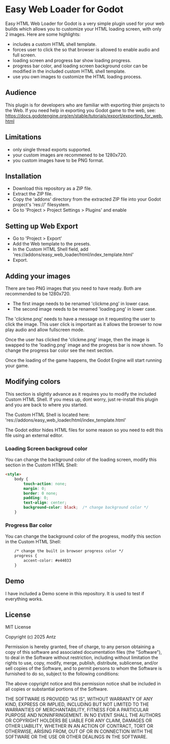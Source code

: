 # Easy Web Loader for Godot

Easy HTML Web Loader for Godot is a very simple plugin used for your web builds
which allows you to customize your HTML loading screen, with only 2 images.  Here are some highlights:
	
- includes a custom HTML shell template.
- forces user to click the so that browser is allowed to enable audio and full screen.
- loading screen and progress bar show loading progress.
- progress bar color, and loading screen background color can be modified in the included custom HTML shell template.
- use you own images to customize the HTML loading process.

## Audience

This plugin is for developers who are familiar with exporting thier projects to the Web.
If you need help in exporting you Godot game to the web, see: https://docs.godotengine.org/en/stable/tutorials/export/exporting_for_web.html

## Limitations

- only single thread exports supported.
- your custom images are recommened to be 1280x720.
- you custom images have to be PNG format.

## Installation

- Download this repository as a ZIP file.
- Extract the ZIP file.
- Copy the 'addons' directory from the extracted ZIP file into your Godot project's 'res://' filesystem.
- Go to 'Project > Project Settings > Plugins' and enable

## Setting up Web Export

- Go to 'Project > Export'
- Add the Web template to the presets.
- In the Custom HTML Shell field, add 'res://addons/easy_web_loader/html/index_template.html'
- Export. 

## Adding your images

There are two PNG images that you need to have ready.  Both are recommended to be 1280x720.

- The first image needs to be renamed 'clickme.png' in lower case.
- The second image needs to be renamed 'loading.png' in lower case.

The 'clickme.png' needs to have a message on it requesting the user to click the image.
This user click is important as it allows the browser to now play audio and allow
fullscreen mode.

Once the user has clicked the 'clickme.png' image, then the image is swapped to the
'loading.png' image and the progress bar is now shown.  To change the progress bar color see the next section.

Once the loading of the game happens, the Godot Engine will start running your game.

## Modifying colors

This section is slightly advance as it requires you to modify the included 
Custom HTML Shell.  If you mess up, dont worry, just re-install this plugin and
you are back to where you started.

The Custom HTML Shell is located here: 'res://addons/easy_web_loader/html/index_template.html'

The Godot editor hides HTML files for some reason so you need to edit this file
using an external editor.

### Loading Screen backgroud color

You can change the background color of the loading screen, modify this section in 
the Custom HTML Shell:
	
```html
<style>
	body {
		touch-action: none;
		margin: 0;
		border: 0 none;
		padding: 0;
		text-align: center;
		background-color: black;  /* change background color */
	}
```
### Progress Bar color

You can change the background color of the progress, modify this section in 
the Custom HTML Shell:
	
```html
	/* change the built in browser progress color */
	progress {
		accent-color: #e44033
	}
```

## Demo

I have included a Demo scene in this repository.  It is used to test if 
everything works.

## License

MIT License

Copyright (c) 2025 Antz

Permission is hereby granted, free of charge, to any person obtaining a copy
of this software and associated documentation files (the "Software"), to deal
in the Software without restriction, including without limitation the rights
to use, copy, modify, merge, publish, distribute, sublicense, and/or sell
copies of the Software, and to permit persons to whom the Software is
furnished to do so, subject to the following conditions:

The above copyright notice and this permission notice shall be included in all
copies or substantial portions of the Software.

THE SOFTWARE IS PROVIDED "AS IS", WITHOUT WARRANTY OF ANY KIND, EXPRESS OR
IMPLIED, INCLUDING BUT NOT LIMITED TO THE WARRANTIES OF MERCHANTABILITY,
FITNESS FOR A PARTICULAR PURPOSE AND NONINFRINGEMENT. IN NO EVENT SHALL THE
AUTHORS OR COPYRIGHT HOLDERS BE LIABLE FOR ANY CLAIM, DAMAGES OR OTHER
LIABILITY, WHETHER IN AN ACTION OF CONTRACT, TORT OR OTHERWISE, ARISING FROM,
OUT OF OR IN CONNECTION WITH THE SOFTWARE OR THE USE OR OTHER DEALINGS IN THE
SOFTWARE.
